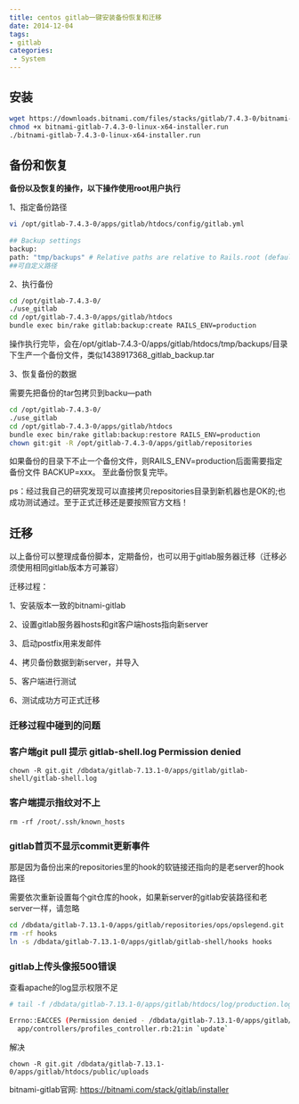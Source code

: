 ```yaml
---
title: centos gitlab一键安装备份恢复和迁移
date: 2014-12-04
tags:
- gitlab
categories:
 - System
---
```





## 安装

```bash
wget https://downloads.bitnami.com/files/stacks/gitlab/7.4.3-0/bitnami-gitlab-7.4.3-0-linux-x64-installer.run
chmod +x bitnami-gitlab-7.4.3-0-linux-x64-installer.run
./bitnami-gitlab-7.4.3-0-linux-x64-installer.run
```


## 备份和恢复

**备份以及恢复的操作，以下操作使用root用户执行**

1、指定备份路径

```bash
vi /opt/gitlab-7.4.3-0/apps/gitlab/htdocs/config/gitlab.yml
           
## Backup settings
backup:
path: "tmp/backups" # Relative paths are relative to Rails.root (default: tmp/backups/)
##可自定义路径
```
       
2、执行备份

```bash
cd /opt/gitlab-7.4.3-0/
./use_gitlab
cd /opt/gitlab-7.4.3-0/apps/gitlab/htdocs
bundle exec bin/rake gitlab:backup:create RAILS_ENV=production
```

操作执行完毕，会在/opt/gitlab-7.4.3-0/apps/gitlab/htdocs/tmp/backups/目录下生产一个备份文件，类似1438917368_gitlab_backup.tar


3、恢复备份的数据

需要先把备份的tar包拷贝到backu—path

```bash
cd /opt/gitlab-7.4.3-0/
./use_gitlab
cd /opt/gitlab-7.4.3-0/apps/gitlab/htdocs
bundle exec bin/rake gitlab:backup:restore RAILS_ENV=production 
chown git:git -R /opt/gitlab-7.4.3-0/apps/gitlab/repositories
```

如果备份的目录下不止一个备份文件，则RAILS_ENV=production后面需要指定备份文件 BACKUP=xxx。
至此备份恢复完毕。

ps：经过我自己的研究发现可以直接拷贝repositories目录到新机器也是OK的;也成功测试通过。至于正式迁移还是要按照官方文档！

## 迁移

以上备份可以整理成备份脚本，定期备份，也可以用于gitlab服务器迁移（迁移必须使用相同gitlab版本方可兼容）

迁移过程：

1、安装版本一致的bitnami-gitlab

2、设置gitlab服务器hosts和git客户端hosts指向新server

3、启动postfix用来发邮件

4、拷贝备份数据到新server，并导入

5、客户端进行测试

6、测试成功方可正式迁移


### 迁移过程中碰到的问题

### 客户端git pull 提示 gitlab-shell.log Permission denied

``chown -R git.git /dbdata/gitlab-7.13.1-0/apps/gitlab/gitlab-shell/gitlab-shell.log``

### 客户端提示指纹对不上

``rm -rf /root/.ssh/known_hosts``

### gitlab首页不显示commit更新事件

那是因为备份出来的repositories里的hook的软链接还指向的是老server的hook路径

需要依次重新设置每个git仓库的hook，如果新server的gitlab安装路径和老server一样，请忽略

```bash
cd /dbdata/gitlab-7.13.1-0/apps/gitlab/repositories/ops/opslegend.git
rm -rf hooks
ln -s /dbdata/gitlab-7.13.1-0/apps/gitlab/gitlab-shell/hooks hooks
```

### gitlab上传头像报500错误

查看apache的log显示权限不足

```bash
# tail -f /dbdata/gitlab-7.13.1-0/apps/gitlab/htdocs/log/production.log 

Errno::EACCES (Permission denied - /dbdata/gitlab-7.13.1-0/apps/gitlab/htdocs/public/uploads/tmp/1459914127-98234-4213):
  app/controllers/profiles_controller.rb:21:in `update`
```
解决

``chown -R git.git /dbdata/gitlab-7.13.1-0/apps/gitlab/htdocs/public/uploads``



bitnami-gitlab官网: https://bitnami.com/stack/gitlab/installer
